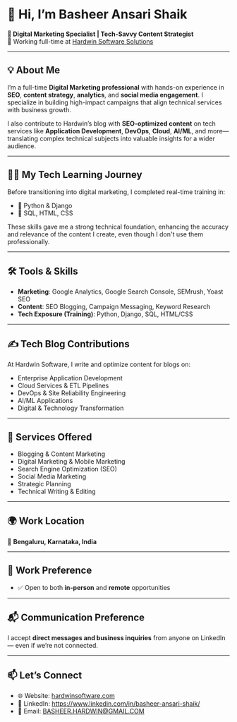 
# 👋 Hi, I’m Basheer Ansari Shaik  
**💼 Digital Marketing Specialist | Tech-Savvy Content Strategist**  
🏢 Working full-time at [Hardwin Software Solutions](https://www.hardwinsoftware.com)

---

## 💡 About Me  
I’m a full-time **Digital Marketing professional** with hands-on experience in **SEO**, **content strategy**, **analytics**, and **social media engagement**. I specialize in building high-impact campaigns that align technical services with business growth.  

I also contribute to Hardwin’s blog with **SEO-optimized content** on tech services like **Application Development**, **DevOps**, **Cloud**, **AI/ML**, and more—translating complex technical subjects into valuable insights for a wider audience.

---

## 👨‍💻 My Tech Learning Journey  
Before transitioning into digital marketing, I completed real-time training in:  
- 🔹 Python & Django  
- 🔹 SQL, HTML, CSS  

These skills gave me a strong technical foundation, enhancing the accuracy and relevance of the content I create, even though I don't use them professionally.

---

## 🛠️ Tools & Skills  
- **Marketing**: Google Analytics, Google Search Console, SEMrush, Yoast SEO  
- **Content**: SEO Blogging, Campaign Messaging, Keyword Research  
- **Tech Exposure (Training)**: Python, Django, SQL, HTML/CSS  

---

## ✍️ Tech Blog Contributions  
At Hardwin Software, I write and optimize content for blogs on:  
- Enterprise Application Development  
- Cloud Services & ETL Pipelines  
- DevOps & Site Reliability Engineering  
- AI/ML Applications  
- Digital & Technology Transformation  

---

## 📌 Services Offered  
- Blogging & Content Marketing  
- Digital Marketing & Mobile Marketing  
- Search Engine Optimization (SEO)  
- Social Media Marketing  
- Strategic Planning  
- Technical Writing & Editing  

---

## 🌍 Work Location  
📍 **Bengaluru, Karnataka, India**  

---

## 🔗 Work Preference  
- ✅ Open to both **in-person** and **remote** opportunities  

---

## 📬 Communication Preference  
I accept **direct messages and business inquiries** from anyone on LinkedIn — even if we’re not connected.

---

## 📫 Let’s Connect  
- 🌐 Website: [hardwinsoftware.com](https://www.hardwinsoftware.com)  
- 💼 LinkedIn: https://www.linkedin.com/in/basheer-ansari-shaik/  
- 📧 Email: BASHEER.HARDWIN@GMAIL.COM
